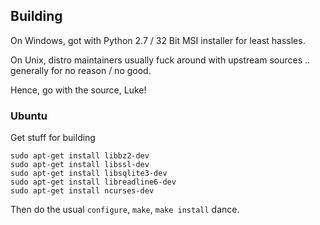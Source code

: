 ## Building

On Windows, got with Python 2.7 / 32 Bit MSI installer for least hassles.

On Unix, distro maintainers usually fuck around with upstream sources .. generally for no reason / no good.

Hence, go with the source, Luke!

### Ubuntu

Get stuff for building

	sudo apt-get install libbz2-dev
	sudo apt-get install libssl-dev
	sudo apt-get install libsqlite3-dev
	sudo apt-get install libreadline6-dev
	sudo apt-get install ncurses-dev

Then do the usual `configure`, `make`, `make install` dance.
